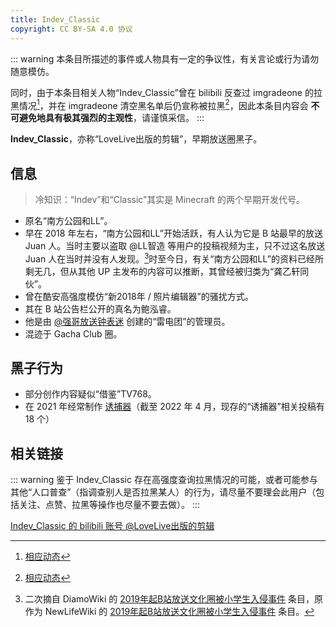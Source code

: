 ```yaml
---
title: Indev_Classic
copyright: CC BY-SA 4.0 协议
---
```


::: warning
本条目所描述的事件或人物具有一定的争议性，有关言论或行为请勿随意模仿。

同时，由于本条目相关人物“Indev_Classic”曾在 bilibili 反查过 imgradeone 的拉黑情况[^1]，并在 imgradeone 清空黑名单后仍宣称被拉黑[^2]，因此本条目内容会 **不可避免地具有极其强烈的主观性**，请谨慎采信。
:::

**Indev_Classic**，亦称“LoveLive出版的剪辑”，早期放送圈黑子。

## 信息

> 冷知识：“Indev”和“Classic”其实是 Minecraft 的两个早期开发代号。

- 原名“南方公园和LL”。
- 早在 2018 年左右，“南方公园和LL”开始活跃，有人认为它是 B 站最早的放送 Juan 人。当时主要以盗取 @LL智造 等用户的投稿视频为主，只不过这名放送 Juan 人在当时并没有人发现。[^3]时至今日，有关“南方公园和LL”的资料已经所剩无几，但从其他 UP 主发布的内容可以推断，其曾经被归类为“龚乙轩同伙”。
- 曾在酷安高强度模仿“新2018年 / 照片编辑器”的骚扰方式。
- 其在 B 站公告栏公开的真名为鲍泓睿。
- 他是由 [@强哥放送钟表迷](qiangge.md) 创建的“雷电团”的管理员。
- 混迹于 Gacha Club 圈。

## 黑子行为

- 部分创作内容疑似“借鉴”TV768。
- 在 2021 年经常制作 [诱捕器](../youbuqi.md)（截至 2022 年 4 月，现存的“诱捕器”相关投稿有 18 个）

## 相关链接

::: warning
鉴于 Indev_Classic 存在高强度查询拉黑情况的可能，或者可能参与其他“人口普查”（指调查别人是否拉黑某人）的行为，请尽量不要理会此用户（包括关注、点赞、拉黑等操作也尽量不要去做）。
:::

[Indev_Classic 的 bilibili 账号 @LoveLive出版的剪辑](https://space.bilibili.com/480801201)


[^1]: [相应动态](https://t.bilibili.com/589218707852911255)
[^2]: [相应动态](https://t.bilibili.com/621489365528406448)
[^3]: 二次摘自 DiamoWiki 的 [2019年起B站放送文化圈被小学生入侵事件](https://diamowiki.miraheze.org/wiki/2019年起B站放送文化圈被小学生入侵事件) 条目，原作为 NewLifeWiki 的 [2019年起B站放送文化圈被小学生入侵事件](https://newlifewiki.miraheze.org/wiki/2019年起B站放送文化圈被小学生入侵事件) 条目。